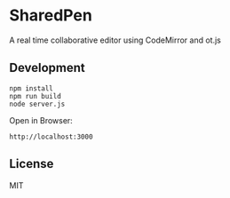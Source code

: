 # SharedPen
A real time collaborative editor using CodeMirror and ot.js

## Development
```
npm install
npm run build
node server.js
```

Open in Browser:
```
http://localhost:3000
```

## License
MIT
